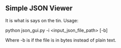 ## Simple JSON Viewer

It is what is says on the tin.
Usage:

python json_gui.py -i <input_json_file_path> [-b]

Where -b is if the file is in bytes instead of plain text.